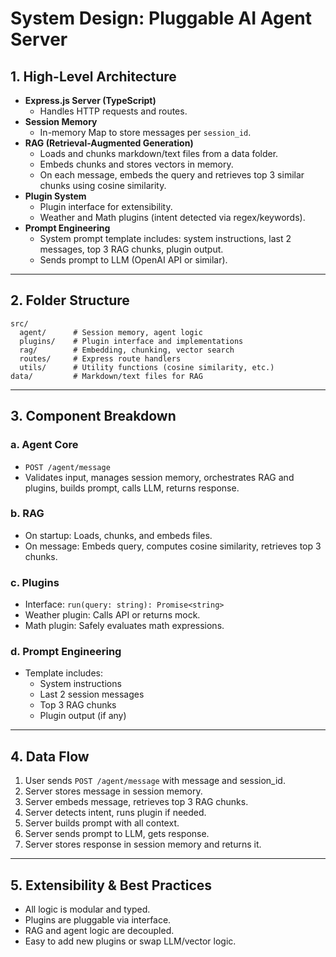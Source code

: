 # System Design: Pluggable AI Agent Server

## 1. High-Level Architecture

- **Express.js Server (TypeScript)**
  - Handles HTTP requests and routes.
- **Session Memory**
  - In-memory Map to store messages per `session_id`.
- **RAG (Retrieval-Augmented Generation)**
  - Loads and chunks markdown/text files from a data folder.
  - Embeds chunks and stores vectors in memory.
  - On each message, embeds the query and retrieves top 3 similar chunks using cosine similarity.
- **Plugin System**
  - Plugin interface for extensibility.
  - Weather and Math plugins (intent detected via regex/keywords).
- **Prompt Engineering**
  - System prompt template includes: system instructions, last 2 messages, top 3 RAG chunks, plugin output.
  - Sends prompt to LLM (OpenAI API or similar).

---

## 2. Folder Structure

```
src/
  agent/      # Session memory, agent logic
  plugins/    # Plugin interface and implementations
  rag/        # Embedding, chunking, vector search
  routes/     # Express route handlers
  utils/      # Utility functions (cosine similarity, etc.)
data/         # Markdown/text files for RAG
```

---

## 3. Component Breakdown

### a. Agent Core
- `POST /agent/message`
- Validates input, manages session memory, orchestrates RAG and plugins, builds prompt, calls LLM, returns response.

### b. RAG
- On startup: Loads, chunks, and embeds files.
- On message: Embeds query, computes cosine similarity, retrieves top 3 chunks.

### c. Plugins
- Interface: `run(query: string): Promise<string>`
- Weather plugin: Calls API or returns mock.
- Math plugin: Safely evaluates math expressions.

### d. Prompt Engineering
- Template includes:
  - System instructions
  - Last 2 session messages
  - Top 3 RAG chunks
  - Plugin output (if any)

---

## 4. Data Flow

1. User sends `POST /agent/message` with message and session_id.
2. Server stores message in session memory.
3. Server embeds message, retrieves top 3 RAG chunks.
4. Server detects intent, runs plugin if needed.
5. Server builds prompt with all context.
6. Server sends prompt to LLM, gets response.
7. Server stores response in session memory and returns it.

---

## 5. Extensibility & Best Practices

- All logic is modular and typed.
- Plugins are pluggable via interface.
- RAG and agent logic are decoupled.
- Easy to add new plugins or swap LLM/vector logic.
